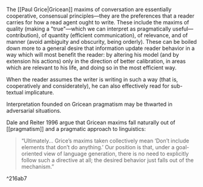 The [[Paul Grice|Gricean]] maxims of conversation are essentially cooperative, consensual principles—they are the preferences that a reader carries for how a read agent ought to write. These include the maxims of quality (making a "true"—which we can interpret as pragmatically useful—contribution), of quantity (efficient communication), of relevance, and of manner (avoid ambiguity and obscurity, being orderly). These can be boiled down more to a general desire that information update reader behavior in a way which will most benefit the reader: by altering his model (and by extension his actions) only in the direction of better calibration, in areas which are relevant to his life, and doing so in the most efficient way.

When the reader assumes the writer is writing in such a way (that is, cooperatively and considerately), he can also effectively read for sub-textual implicature.

Interpretation founded on Gricean pragmatism may be thwarted in adversarial situations.

Dale and Reiter 1996 argue that Gricean maxims fall naturally out of [[pragmatism]] and a pragmatic approach to linguistics:
> “Ultimately... Grice’s maxims taken collectively mean ‘Don’t include elements that don’t do anything.’ Our position is that, under a goal-oriented view of language generation, there is no need to explicitly follow such a directive at all; the desired behavior just falls out of the mechanism.”

^216ab7

